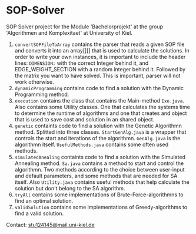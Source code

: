 # SOP-Solver
SOP Solver project for the Module 'Bachelorprojekt' at the group 'Algorithmen and Komplexitaet' at University of Kiel.

1) `convertSOPFileToArray` contains the parser that reads a given SOP file and converts it into an array[][] that is used to calculate the solutions. In order to write your own instances, it is important to include the header lines: `DIMENSION:` with the correct Integer behind it, and EDGE_WEIGHT_SECTION with a random integer behind it. Followed by the matrix you want to have solved. This is important, parser will not work otherwise.
2) `dynamicProgramming` contains code to find a solution with the Dynamic Programming method.
3) `execution` contains the class that contains the Main-method `Exe.java`. Also contains some Utility classes. One that calculates the systems time to determine the runtime of algorithms and one that creates and object that is used to save cost and solution in an shared object.
4) `genetic` containts code to find a solution with the Genetic Algorithmn method. Splitted into three classes. `StartGenAlg.java` is a wrapper that controls the start and iterations of the algorithmn. `GenAlg.java`  is the algorithmn itself. `UsefulMethods.java` contains some often used methods.
5) `simulatedAnealing` containts code to find a solution with the Simulated Annealing method. `Sa.java` contains a method to start and control the algorithmn. Two methods according to the choice between user-input and default parameters, and some methods that are needed for SA itself. Also `Utility.java` contains useful methods that help calculate the solution but don't belong to the SA algorithm.
6) `tryAll` contains some implementations of Brute-Force-algorithmns to find an optimal solution.
7) `validSolution` contains some implementations of Greedy-algorithms to find a valid solution.

Contact: stu124145@mail.uni-kiel.de

